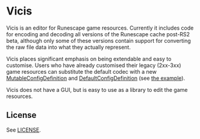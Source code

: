 # Vicis

Vicis is an editor for Runescape game resources. Currently it includes code for encoding and decoding all versions of the Runescape cache post-RS2 beta, although only some of these versions contain support for converting the raw file data into what they actually represent.

Vicis places significant emphasis on being extendable and easy to customise. Users who have already customised their legacy (2xx-3xx) game resources can substitute the default codec with a new [MutableConfigDefinition](https://github.com/Major-/Vicis/blob/master/legacy/src/main/rs/emulate/legacy/config/MutableConfigDefinition.java#L16) and [DefaultConfigDefinition](https://github.com/Major-/Vicis/blob/master/legacy/src/main/rs/emulate/legacy/config/DefaultConfigDefinition.java) (see [the example](https://github.com/Major-/Vicis/tree/master/legacy/src/example/rs/emulate/legacy/config)).

Vicis does not have a GUI, but is easy to use as a library to edit the game resources.

## License

See [LICENSE](#LICENSE).
